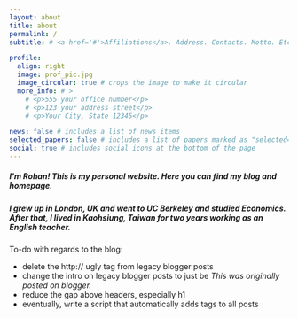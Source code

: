 ```yaml
---
layout: about
title: about
permalink: /
subtitle: # <a href='#'>Affiliations</a>. Address. Contacts. Motto. Etc.

profile:
  align: right
  image: prof_pic.jpg
  image_circular: true # crops the image to make it circular
  more_info: # >
    # <p>555 your office number</p>
    # <p>123 your address street</p>
    # <p>Your City, State 12345</p>

news: false # includes a list of news items
selected_papers: false # includes a list of papers marked as "selected={true}"
social: true # includes social icons at the bottom of the page
---
```


##### I'm Rohan! This is my personal website. Here you can find my blog and homepage.

##### I grew up in London, UK and went to UC Berkeley and studied Economics. After that, I lived in Kaohsiung, Taiwan for two years working as an English teacher.

To-do with regards to the blog:
- delete the http:// ugly tag from legacy blogger posts
- change the intro on legacy blogger posts to just be *This was originally posted on blogger.*
- reduce the gap above headers, especially h1 
- eventually, write a script that automatically adds tags to all posts
